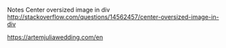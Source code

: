 Notes
Center oversized image in div
http://stackoverflow.com/questions/14562457/center-oversized-image-in-div

https://artemjuliawedding.com/en